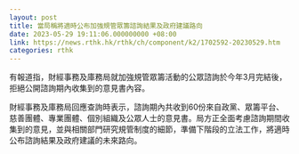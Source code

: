 ```yaml
---
layout: post
title: 當局稱將適時公布加強規管眾籌諮詢結果及政府建議路向
date: 2023-05-29 19:11:06.000000000 +08:00
link: https://news.rthk.hk/rthk/ch/component/k2/1702592-20230529.htm
categories: rthk
---
```


有報道指，財經事務及庫務局就加強規管眾籌活動的公眾諮詢於今年3月完結後，拒絕公開諮詢期內收集到的意見書內容。

財經事務及庫務局回應查詢時表示，諮詢期內共收到60份來自政黨、眾籌平台、慈善團體、專業團體、個別組織及公眾人士的意見書。局方正全面考慮諮詢期間收集到的意見，並與相關部門研究規管制度的細節，準備下階段的立法工作，將適時公布諮詢結果及政府建議的未來路向。

